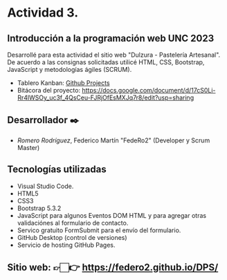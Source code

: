 # Actividad 3.
## Introducción a la programación web UNC 2023

Desarrollé para esta actividad el sitio web "Dulzura - Pastelería Artesanal". De acuerdo a las consignas solicitadas utilicé HTML, CSS, Bootstrap, JavaScript y metodologías ágiles (SCRUM).

- Tablero Kanban: [Github Projects](https://github.com/users/FedeRo2/projects/1/views/1?layout=table)
- Bitácora del proyecto: https://docs.google.com/document/d/17cS0Li-Rr4lWSOy_uc3f_4QsCeu-FJRjOfEsMXJq7r8/edit?usp=sharing

## Desarrollador ✒️
* _Romero Rodríguez_, Federico Martín "FedeRo2" (Developer y Scrum Master)

## Tecnologías utilizadas
* Visual Studio Code.
* HTML5
* CSS3
* Bootstrap 5.3.2
* JavaScript para algunos Eventos DOM HTML y para agregar otras validaciónes al formulario de contacto.
* Servico gratuito FormSubmit para el envío del formulario.
* GitHub Desktop (control de versiones)
* Servicio de hosting GitHub Pages.

## Sitio web: 👉🏻👉 https://federo2.github.io/DPS/